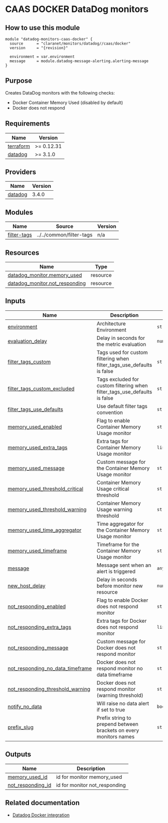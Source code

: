 # CAAS DOCKER DataDog monitors

## How to use this module

```hcl
module "datadog-monitors-caas-docker" {
  source      = "claranet/monitors/datadog//caas/docker"
  version     = "{revision}"

  environment = var.environment
  message     = module.datadog-message-alerting.alerting-message
}

```

## Purpose

Creates DataDog monitors with the following checks:

- Docker Container Memory Used (disabled by default)
- Docker does not respond

## Requirements

| Name | Version |
|------|---------|
| <a name="requirement_terraform"></a> [terraform](#requirement\_terraform) | >= 0.12.31 |
| <a name="requirement_datadog"></a> [datadog](#requirement\_datadog) | >= 3.1.0 |

## Providers

| Name | Version |
|------|---------|
| <a name="provider_datadog"></a> [datadog](#provider\_datadog) | 3.4.0 |

## Modules

| Name | Source | Version |
|------|--------|---------|
| <a name="module_filter-tags"></a> [filter-tags](#module\_filter-tags) | ../../common/filter-tags | n/a |

## Resources

| Name | Type |
|------|------|
| [datadog_monitor.memory_used](https://registry.terraform.io/providers/DataDog/datadog/latest/docs/resources/monitor) | resource |
| [datadog_monitor.not_responding](https://registry.terraform.io/providers/DataDog/datadog/latest/docs/resources/monitor) | resource |

## Inputs

| Name | Description | Type | Default | Required |
|------|-------------|------|---------|:--------:|
| <a name="input_environment"></a> [environment](#input\_environment) | Architecture Environment | `string` | n/a | yes |
| <a name="input_evaluation_delay"></a> [evaluation\_delay](#input\_evaluation\_delay) | Delay in seconds for the metric evaluation | `number` | `15` | no |
| <a name="input_filter_tags_custom"></a> [filter\_tags\_custom](#input\_filter\_tags\_custom) | Tags used for custom filtering when filter\_tags\_use\_defaults is false | `string` | `"*"` | no |
| <a name="input_filter_tags_custom_excluded"></a> [filter\_tags\_custom\_excluded](#input\_filter\_tags\_custom\_excluded) | Tags excluded for custom filtering when filter\_tags\_use\_defaults is false | `string` | `""` | no |
| <a name="input_filter_tags_use_defaults"></a> [filter\_tags\_use\_defaults](#input\_filter\_tags\_use\_defaults) | Use default filter tags convention | `string` | `"true"` | no |
| <a name="input_memory_used_enabled"></a> [memory\_used\_enabled](#input\_memory\_used\_enabled) | Flag to enable Container Memory Usage monitor | `string` | `"false"` | no |
| <a name="input_memory_used_extra_tags"></a> [memory\_used\_extra\_tags](#input\_memory\_used\_extra\_tags) | Extra tags for Container Memory Usage monitor | `list(string)` | `[]` | no |
| <a name="input_memory_used_message"></a> [memory\_used\_message](#input\_memory\_used\_message) | Custom message for the Container Memory Usage monitor | `string` | `""` | no |
| <a name="input_memory_used_threshold_critical"></a> [memory\_used\_threshold\_critical](#input\_memory\_used\_threshold\_critical) | Container Memory Usage critical threshold | `string` | `90` | no |
| <a name="input_memory_used_threshold_warning"></a> [memory\_used\_threshold\_warning](#input\_memory\_used\_threshold\_warning) | Container Memory Usage warning threshold | `string` | `85` | no |
| <a name="input_memory_used_time_aggregator"></a> [memory\_used\_time\_aggregator](#input\_memory\_used\_time\_aggregator) | Time aggregator for the Container Memory Usage monitor | `string` | `"min"` | no |
| <a name="input_memory_used_timeframe"></a> [memory\_used\_timeframe](#input\_memory\_used\_timeframe) | Timeframe for the Container Memory Usage monitor | `string` | `"last_5m"` | no |
| <a name="input_message"></a> [message](#input\_message) | Message sent when an alert is triggered | `any` | n/a | yes |
| <a name="input_new_host_delay"></a> [new\_host\_delay](#input\_new\_host\_delay) | Delay in seconds before monitor new resource | `number` | `300` | no |
| <a name="input_not_responding_enabled"></a> [not\_responding\_enabled](#input\_not\_responding\_enabled) | Flag to enable Docker does not respond monitor | `string` | `"true"` | no |
| <a name="input_not_responding_extra_tags"></a> [not\_responding\_extra\_tags](#input\_not\_responding\_extra\_tags) | Extra tags for Docker does not respond monitor | `list(string)` | `[]` | no |
| <a name="input_not_responding_message"></a> [not\_responding\_message](#input\_not\_responding\_message) | Custom message for Docker does not respond monitor | `string` | `""` | no |
| <a name="input_not_responding_no_data_timeframe"></a> [not\_responding\_no\_data\_timeframe](#input\_not\_responding\_no\_data\_timeframe) | Docker does not respond monitor no data timeframe | `string` | `10` | no |
| <a name="input_not_responding_threshold_warning"></a> [not\_responding\_threshold\_warning](#input\_not\_responding\_threshold\_warning) | Docker does not respond monitor (warning threshold) | `string` | `3` | no |
| <a name="input_notify_no_data"></a> [notify\_no\_data](#input\_notify\_no\_data) | Will raise no data alert if set to true | `bool` | `true` | no |
| <a name="input_prefix_slug"></a> [prefix\_slug](#input\_prefix\_slug) | Prefix string to prepend between brackets on every monitors names | `string` | `""` | no |

## Outputs

| Name | Description |
|------|-------------|
| <a name="output_memory_used_id"></a> [memory\_used\_id](#output\_memory\_used\_id) | id for monitor memory\_used |
| <a name="output_not_responding_id"></a> [not\_responding\_id](#output\_not\_responding\_id) | id for monitor not\_responding |
## Related documentation

* [Datadog Docker integration](https://docs.datadoghq.com/integrations/docker_daemon/)
